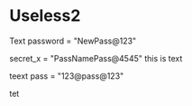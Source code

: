 # Useless2

Text
password = "NewPass@123"


secret_x = "PassNamePass@4545"
this is text

teext
pass = "123@pass@123"

tet
